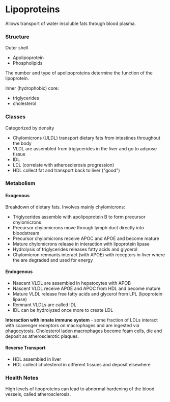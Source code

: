 Lipoproteins
===

Allows transport of water insoluble fats through blood plasma.

### Structure

Outer shell
- Apolipoprotein
- Phospholipids

The number and type of apolipoproteins determine the function of the lipoprotein.

Inner (hydrophobic) core:
- triglycerides
- cholesterol

### Classes

Categorized by density

- Chylomicrons (ULDL) transport dietary fats from intestines throughout the body
- VLDL are assembled from triglycerides in the liver and go to adipose tissue
- IDL
- LDL (correlate with atherosclerosis progression)
- HDL collect fat and transport back to liver ("good")

### Metabolism

#### Exogenous

Breakdown of dietary fats. Involves mainly chylomicrons:

- Triglycerides assemble with apolipoprotein B to form precursor chylomicrons
- Precursor chylomicrons move through lymph duct directly into bloodstream
- Precursor chylomicrons receive APOC and APOE and become mature
- Mature chylomicrons release in interaction with lipoprotein lipase
- Hydrolysis of triglycerides releases fatty acids and glycerol
- Chylomicron remnants interact (with APOE) with receptors in liver where the
are degraded and used for energy

#### Endogenous

- Nascent VLDL are assembled in hepatocytes with APOB
- Nascent VLDL receive APOE and APOC from HDL and become mature
- Mature VLDL release free fatty acids and glycerol from LPL (lipoprotein lipase)
- Remnant VLDLs are called IDL
- IDL can be hydrolyzed once more to create LDL

**Interaction with innate immune system** - some fraction of LDLs interact with
scavenger receptors on macrophages and are ingested via phagocytosis.
Cholesterol laden macrophages become foam cells, die and deposit as
atherosclerotic plaques.

#### Reverse Transport

- HDL assembled in liver
- HDL collect cholesterol in different tissues and deposit elsewhere

### Health Notes

High levels of lipoproteins can lead to abnormal hardening of the blood
vessels, called atherosclerosis.
